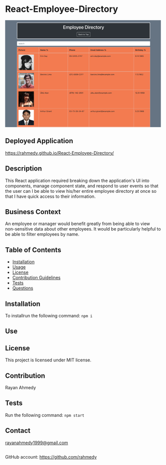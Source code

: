 # React-Employee-Directory
      
    
![License](public/demo.png)

## Deployed Application 
https://rahmedy.github.io/React-Employee-Directory/
## Description
This React application required breaking down the application's UI into components, manage component state, and respond to user events so that the user can I be able to view his/her entire employee directory at once so that I have quick access to their information.

## Business Context
An employee or manager would benefit greatly from being able to view non-sensitive data about other employees. It would be particularly helpful to be able to filter employees by name.

## Table of Contents
* [Installation](#installation)
* [Usage](#usage)
* [License](#license)
* [Contribution Guidelines](#contribution-guidelines)
* [Tests](#tests)
* [Questions](#questions)
## Installation
To installrun the following command:
``` npm i ```
## Use

## License
This project is licensed under MIT license.
## Contribution 
Rayan Ahmedy
## Tests
Run the following command:
``` npm start ```


## Contact
rayanahmedy1999@gmail.com
##
GitHub account:  https://github.com/rahmedy

